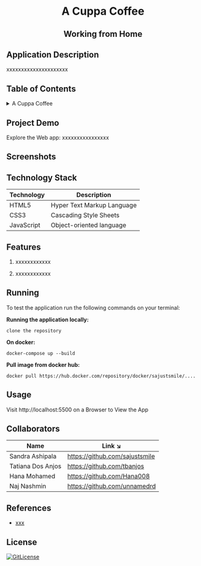 <!-- PROJECT TITLE -->
  <h1 align="center">A Cuppa Coffee</h1>
 <h2 2 align="center">
    Working from Home
    <br />
    </h2>

## Application Description

xxxxxxxxxxxxxxxxxxxxx

## Table of Contents

<details>
<summary>A Cuppa Coffee</summary>

- [Application Description](#application-description)
- [Table of Contents](#table-of-contents)
- [Project Demo](#demo)
- [Screenshots](#screenshots)
- [Technology Stack](#technology-stack)
- [Features](#features)
- [Running](#running)
- [Usage](#usage)
- [Collaborators](#collaborators)
- [References](#references)
- [License](#license)

</details>

## Project Demo

Explore the Web app: xxxxxxxxxxxxxxxx

## Screenshots

## Technology Stack

| Technology | Description                |
| ---------- | -------------------------- |
| HTML5      | Hyper Text Markup Language |
| CSS3       | Cascading Style Sheets     |
| JavaScript | Object-oriented language   |

## Features

1. xxxxxxxxxxxx

2. xxxxxxxxxxxx

## Running

To test the application run the following commands on your terminal:

**Running the application locally:**

```
clone the repository
```

**On docker:**

```
docker-compose up --build
```

**Pull image from docker hub:**

```
docker pull https://hub.docker.com/repository/docker/sajustsmile/....
```

## Usage

Visit http://localhost:5500 on a Browser to View the App

## Collaborators

| Name              | Link ↘️                        |
| ----------------- | ------------------------------ |
| Sandra Ashipala   | https://github.com/sajustsmile |
| Tatiana Dos Anjos | https://github.com/tbanjos     |
| Hana Mohamed      | https://github.com/Hana008     |
| Naj Nashmin       | https://github.com/unnamedrd   |

## References

- [xxx]()

## License

[![GitLicense](https://gitlicense.com/badge/sajustsmile/sajustsmile.github.io)](https://github.com/sajustsmile/acuppacoffee/blob/main/LICENSE)

